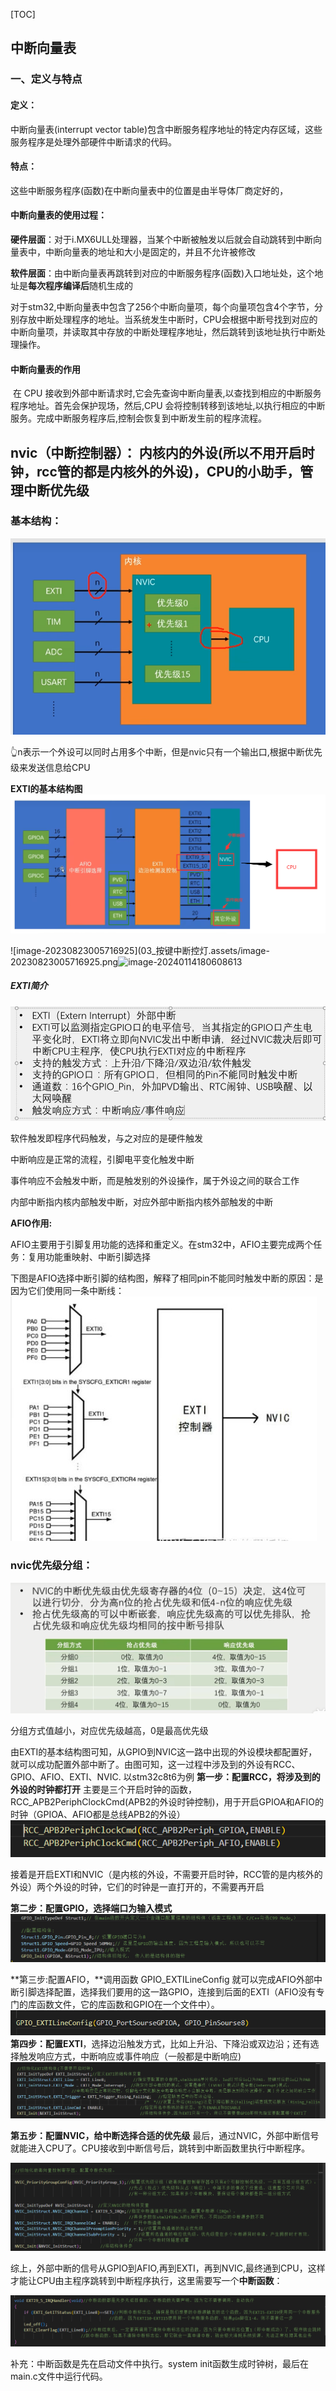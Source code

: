 [TOC]



## 中断向量表

### 一、定义与特点

#### 定义：

中断向量表(interrupt vector table)包含中断服务程序地址的特定内存区域，这些服务程序是处理外部硬件中断请求的代码。

#### 特点：

这些中断服务程序(函数)在中断向量表中的位置是由半导体厂商定好的，

#### 中断向量表的使用过程：

​			**硬件层面**：对于i.MX6ULL处理器，当某个中断被触发以后就会自动跳转到中断向量表中，中断向量表的地址和大小是固定的，并且不允许被修改

​			**软件层面**：由中断向量表再跳转到对应的中断服务程序(函数)入口地址处，这个地址是**每次程序编译后**随机生成的

对于stm32,中断向量表中包含了256个中断向量项，每个向量项包含4个字节，分别存放中断处理程序的地址。当系统发生中断时，CPU会根据中断号找到对应的中断向量项，并读取其中存放的中断处理程序地址，然后跳转到该地址执行中断处理操作。

#### 中断向量表的作用

​		在 CPU 接收到外部中断请求时,它会先查询中断向量表,以查找到相应的中断服务程序地址。首先会保护现场，然后,CPU 会将控制转移到该地址,以执行相应的中断服务。完成中断服务程序后,控制会恢复到中断发生前的程序流程。

## nvic（中断控制器）： 内核内的外设(所以不用开启时钟，rcc管的都是内核外的外设)，CPU的小助手，管理中断优先级

### 基本结构：

![image-20230814000505666](03_按键中断控灯.assets/image-20230814000505666.png)

👆n表示一个外设可以同时占用多个中断，但是nvic只有一个输出口,根据中断优先级来发送信息给CPU







**EXTI的基本结构图**![image-20230822004301718](03_按键中断控灯.assets/image-20230822004301718.png)

![image-20230823005716925](03_按键中断控灯.assets/image-20230823005716925.png![image-20240114180608613](C:\Users\lenovo\AppData\Roaming\Typora\typora-user-images\image-20240114180608613.png)

##### EXTI简介

![image-20230820141104544](03_按键中断控灯.assets/image-20230820141104544.png)

软件触发即程序代码触发，与之对应的是硬件触发

中断响应是正常的流程，引脚电平变化触发中断

事件响应不会触发中断，而是触发别的外设操作，属于外设之间的联合工作

内部中断指内核内部触发中断，对应外部中断指内核外部触发的中断

**AFIO作用:**

AFIO主要用于引脚复用功能的选择和重定义。在stm32中，AFIO主要完成两个任务：复用功能重映射、中断引脚选择

下图是AFIO选择中断引脚的结构图，解释了相同pin不能同时触发中断的原因：是因为它们使用同一条中断线：
![image-20230820141515136](03_按键中断控灯.assets/image-20230820141515136.png)



### nvic优先级分组：

![image-20230820134939359](03_按键中断控灯.assets/image-20230820134939359.png)

分组方式值越小，对应优先级越高，0是最高优先级







由EXTI的基本结构图可知，从GPIO到NVIC这一路中出现的外设模块都配置好，就可以成功配置外部中断了。由图可知，这一过程中涉及到的外设有RCC、GPIO、AFIO、EXTI、NVIC. 以stm32c8t6为例
**第一步：配置RCC，将涉及到的外设的时钟都打开**
		主要是三个开启时钟的函数，RCC_APB2PeriphClockCmd(APB2的外设时钟控制)，用于开启GPIOA和AFIO的时钟（GPIOA、AFIO都是总线APB2的外设）
		![image-20230822222701653](03_按键中断控灯.assets/image-20230822222701653.png)

​	接着是开启EXTI和NVIC（是内核的外设，不需要开启时钟，RCC管的是内核外的外设）两个外设的时钟，它们的时钟是一直打开的，不需要再开启

**第二步：配置GPIO，选择端口为输入模式**
			![image-20230822222610153](03_按键中断控灯.assets/image-20230822222610153.png)

**第三步:配置AFIO，**调用函数 GPIO_EXTILineConfig 就可以完成AFIO外部中断引脚选择配置，选择我们要用的这一路GPIO，连接到后面的EXTI（AFIO没有专门的库函数文件，它的库函数和GPIO在一个文件中）。
		 ![image-20230822223129647](03_按键中断控灯.assets/image-20230822223129647.png)
**第四步：配置EXTI**，选择边沿触发方式，比如上升沿、下降沿或双边沿；还有选择触发响应方式，中断响应或事件响应（一般都是中断响应)<img src="03_按键中断控灯.assets/image-20230822232318665.png" alt="image-20230822232318665" style="zoom:200%;" />

**第五步：配置NVIC，给中断选择合适的优先级**
最后，通过NVIC，外部中断信号就能进入CPU了。CPU接收到中断信号后，跳转到中断函数里执行中断程序。

![image-20230823002224493](03_按键中断控灯.assets/image-20230823002224493.png)

综上，外部中断的信号从GPIO到AFIO,再到EXTI，再到NVIC,最终通到CPU，这样才能让CPU由主程序跳转到中断程序执行，这里需要写一个**中断函数**：

![image-20230823004344638](03_按键中断控灯.assets/image-20230823004344638.png)

补充：中断函数是先在启动文件中执行。system init函数生成时钟树，最后在main.c文件中运行代码。